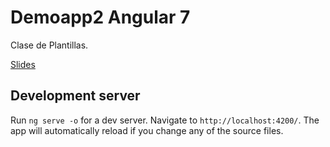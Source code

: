 # Demoapp2 Angular 7

Clase de Plantillas.

[Slides](https://docs.google.com/presentation/d/1FuWBaPmT1Q-3T_o-nKN9WXwRTlB3nue5hRPFdizvaQs/edit?usp=sharing)

## Development server

Run `ng serve -o` for a dev server. Navigate to `http://localhost:4200/`. The app will automatically reload if you change any of the source files.